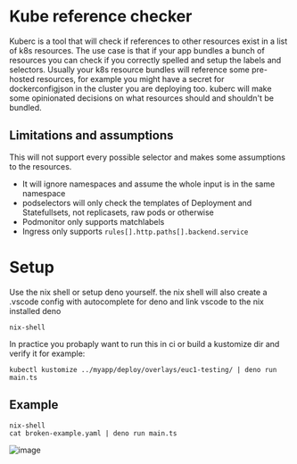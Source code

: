 # Kube reference checker

Kuberc is a tool that will check if references to other resources exist in a
list of k8s resources. The use case is that if your app bundles a bunch of
resources you can check if you correctly spelled and setup the labels and
selectors. Usually your k8s resource bundles will reference some pre-hosted
resources, for example you might have a secret for dockerconfigjson in the
cluster you are deploying too. kuberc will make some opinionated decisions on
what resources should and shouldn't be bundled.

## Limitations and assumptions

This will not support every possible selector and makes some assumptions to the
resources.

- It will ignore namespaces and assume the whole input is in the same namespace
- podselectors will only check the templates of Deployment and Statefullsets,
  not replicasets, raw pods or otherwise
- Podmonitor only supports matchlabels
- Ingress only supports `rules[].http.paths[].backend.service`

# Setup

Use the nix shell or setup deno yourself. the nix shell will also create a
.vscode config with autocomplete for deno and link vscode to the nix installed
deno

```
nix-shell
```

In practice you probaply want to run this in ci or build a kustomize dir and
verify it for example:

```
kubectl kustomize ../myapp/deploy/overlays/euc1-testing/ | deno run main.ts
```

## Example

```
nix-shell
cat broken-example.yaml | deno run main.ts
```

![image](https://github.com/MarkArts/kube-reference-checker/assets/5372451/1e9ef4df-cb5e-4579-b9f5-807f81ad4ff1)
